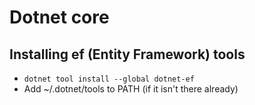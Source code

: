 # Dotnet core

## Installing ef (Entity Framework) tools

* `dotnet tool install --global dotnet-ef`
* Add ~/.dotnet/tools to PATH (if it isn't there already)
